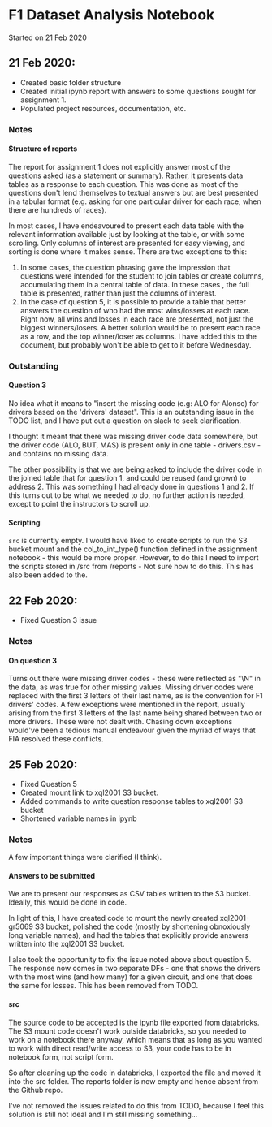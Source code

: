 # F1 Dataset Analysis Notebook

Started on 21 Feb 2020

## 21 Feb 2020:
* Created basic folder structure
* Created initial ipynb report with answers to some questions sought for assignment 1.
* Populated project resources, documentation, etc.

### Notes

#### Structure of reports
The report for assignment 1 does not explicitly answer most of the questions asked (as a statement or summary). Rather, it presents data tables as a response to each question. This was done as most of the questions don't lend themselves to textual answers but are best presented in a tabular format (e.g. asking for one particular driver for each race, when there are hundreds of races).

In most cases, I have endeavoured to present each data table with the relevant information available just by looking at the table, or with some scrolling. Only columns of interest are presented for easy viewing, and sorting is done where it makes sense. There are two exceptions to this:

1. In some cases, the question phrasing gave the impression that questions were intended for the student to join tables or create columns, accumulating them in a central table of data. In these cases , the full table is presented, rather than just the columns of interest.
2. In the case of question 5, it is possible to provide a table that better answers the question of who had the most wins/losses at each race. Right now, all wins and losses in each race are presented, not just the biggest winners/losers. A better solution would be to present each race as a row, and the top winner/loser as columns. I have added this to the  document, but probably won't be able to get to it before Wednesday.

### Outstanding

#### Question 3
No idea what it means to "insert the missing code (e.g: ALO for Alonso) for drivers based on the
 'drivers' dataset". This is an outstanding issue in the TODO list, and I have put out a question on slack to seek clarification.

 I thought it meant that there was missing driver code data somewhere, but the driver code (ALO, BUT, MAS) is present only in one table - drivers.csv - and contains no missing data.

 The other possibility is that we are being asked to include the driver code in the joined table that for question 1, and could be reused (and grown) to address 2. This was something I had already done in questions 1 and 2. If this turns out to be what we needed to do, no further action is needed, except to point the instructors to scroll up.

#### Scripting
`src` is currently empty. I would have liked to create scripts to run the S3 bucket mount and the col_to_int_type() function defined in the assignment notebook - this would be more proper. However, to do this I need to import the scripts stored in /src from /reports - Not sure how to do this. This has also been added to the.

## 22 Feb 2020:
* Fixed Question 3 issue

### Notes
#### On question 3
Turns out there were missing driver codes - these were reflected as "\N" in the data, as was true for other missing values. Missing driver codes were replaced with the first 3 letters of their last name, as is the convention for F1 drivers' codes. A few exceptions were mentioned in the report, usually arising from the first 3 letters of the last name being shared between two or more drivers. These were not dealt with. Chasing down exceptions would've been a tedious manual endeavour given the myriad of ways that FIA resolved these conflicts.

## 25 Feb 2020:
* Fixed Question 5
* Created mount link to xql2001 S3 bucket.
* Added commands to write question response tables to xql2001 S3 bucket
* Shortened variable names in ipynb

### Notes
A few important things were clarified (I think).

#### Answers to be submitted
We are to present our responses as CSV tables written to the S3 bucket. Ideally, this would be done in code.

In light of this, I have created code to mount the newly created xql2001-gr5069 S3 bucket, polished the code (mostly by shortening obnoxiously long variable names), and had the tables that explicitly provide answers written into the xql2001 S3 bucket.

I also took the opportunity to fix the issue noted above about question 5. The response now comes in two separate DFs - one that shows the drivers with the most wins (and how many) for a given circuit, and one that does the same for losses. This has been removed from TODO.

#### src
The source code to be accepted is the ipynb file exported from databricks. The S3 mount code doesn't work outside databricks, so you needed to work on a notebook there anyway, which means that as long as you wanted to work with direct read/write access to S3, your code has to be in notebook form, not script form.

So after cleaning up the code in databricks, I exported the file and moved it into the src folder. The reports folder is now empty and hence absent from the Github repo.

I've not removed the issues related to do this from TODO, because I feel this solution is still not ideal and I'm still missing something...
